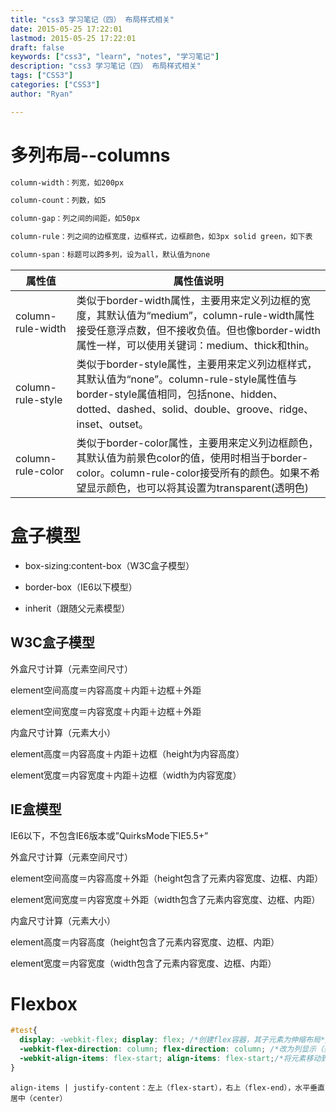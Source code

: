 ```yaml
---
title: "css3 学习笔记（四） 布局样式相关"
date: 2015-05-25 17:22:01
lastmod: 2015-05-25 17:22:01
draft: false
keywords: ["css3", "learn", "notes", "学习笔记"]
description: "css3 学习笔记（四） 布局样式相关"
tags: ["CSS3"]
categories: ["CSS3"]
author: "Ryan"

---
```


# 多列布局--columns

```css
column-width：列宽，如200px

column-count：列数，如5

column-gap：列之间的间距，如50px

column-rule：列之间的边框宽度，边框样式，边框颜色，如3px solid green，如下表

column-span：标题可以跨多列，设为all，默认值为none
```

| 属性值               | 属性值说明                     | 
| ------------------- | ---------------------------- |
| column-rule-width   | 类似于border-width属性，主要用来定义列边框的宽度，其默认值为“medium”，column-rule-width属性接受任意浮点数，但不接收负值。但也像border-width属性一样，可以使用关键词：medium、thick和thin。 |
| column-rule-style   | 类似于border-style属性，主要用来定义列边框样式，其默认值为“none”。column-rule-style属性值与border-style属值相同，包括none、hidden、dotted、dashed、solid、double、groove、ridge、inset、outset。 |
| column-rule-color   | 类似于border-color属性，主要用来定义列边框颜色，其默认值为前景色color的值，使用时相当于border-color。column-rule-color接受所有的颜色。如果不希望显示颜色，也可以将其设置为transparent(透明色) |

# 盒子模型

- box-sizing:content-box（W3C盒子模型）

- border-box（IE6以下模型）

- inherit（跟随父元素模型）

## W3C盒子模型

外盒尺寸计算（元素空间尺寸）

element空间高度＝内容高度＋内距＋边框＋外距

element空间宽度＝内容宽度＋内距＋边框＋外距

内盒尺寸计算（元素大小）

element高度＝内容高度＋内距＋边框（height为内容高度）

element宽度＝内容宽度＋内距＋边框（width为内容宽度）

## IE盒模型

IE6以下，不包含IE6版本或”QuirksMode下IE5.5+”

外盒尺寸计算（元素空间尺寸）

element空间高度＝内容高度＋外距（height包含了元素内容宽度、边框、内距）

element宽间宽度＝内容宽度＋外距（width包含了元素内容宽度、边框、内距）

内盒尺寸计算（元素大小）

element高度＝内容高度（height包含了元素内容宽度、边框、内距）

element宽度＝内容宽度（width包含了元素内容宽度、边框、内距）

# Flexbox

```css
#test{
  display: -webkit-flex; display: flex; /*创建flex容器，其子元素为伸缩布局*/
  -webkit-flex-direction: column; flex-direction: column; /*改为列显示（垂直排），默认为行显示（row水平排）*/
  -webkit-align-items: flex-start; align-items: flex-start;/*将元素移动到顶部（视布局而定，此处是列），行显示的话是justify-content设置为flex-start*/
}
```

`align-items | justify-content：左上（flex-start），右上（flex-end），水平垂直居中（center）`
